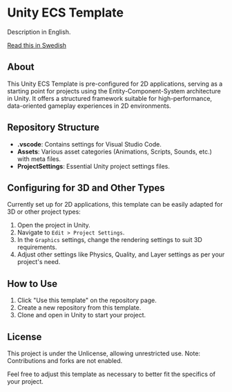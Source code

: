 # Unity ECS Template

Description in English.

[Read this in Swedish](./README.se.md)

## About

This Unity ECS Template is pre-configured for 2D applications, serving as a starting point for projects using the Entity-Component-System architecture in Unity. It offers a structured framework suitable for high-performance, data-oriented gameplay experiences in 2D environments.

## Repository Structure

- **.vscode**: Contains settings for Visual Studio Code.
- **Assets**: Various asset categories (Animations, Scripts, Sounds, etc.) with meta files.
- **ProjectSettings**: Essential Unity project settings files.

## Configuring for 3D and Other Types

Currently set up for 2D applications, this template can be easily adapted for 3D or other project types:
1. Open the project in Unity.
2. Navigate to `Edit > Project Settings`.
3. In the `Graphics` settings, change the rendering settings to suit 3D requirements.
4. Adjust other settings like Physics, Quality, and Layer settings as per your project's need.

## How to Use

1. Click "Use this template" on the repository page.
2. Create a new repository from this template.
3. Clone and open in Unity to start your project.

## License

This project is under the Unlicense, allowing unrestricted use. Note: Contributions and forks are not enabled.



Feel free to adjust this template as necessary to better fit the specifics of your project.
